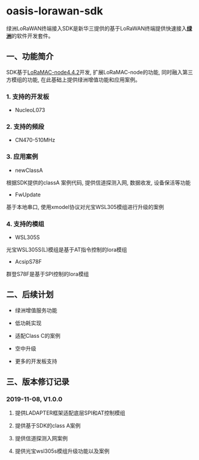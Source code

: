 # oasis-lorawan-sdk
绿洲LoRaWAN终端接入SDK是新华三提供的基于LoRaWAN终端提供快速接入[**绿洲**](https://oasis.h3c.com/)的软件开发套件。

## 一、功能简介
SDK基于[LoRaMAC-node4.4.2](https://github.com/Lora-net/LoRaMac-node)开发, 扩展LoRaMAC-node的功能, 同时融入第三方模组的功能, 在此基础上提供绿洲增值功能和应用案例。

### 1. 支持的开发板

* NucleoL073 

### 2. 支持的频段

* CN470-510MHz

### 3. 应用案例

* newClassA 

根据SDK提供的classA 案例代码, 提供信道探测入网, 数据收发, 设备保活等功能

* FwUpdate 

基于本地串口, 使用xmodel协议对光宝WSL305模组进行升级的案例

### 4. 支持的模组

* WSL305S 

光宝WSL305S(L)模组是基于AT指令控制的lora模组

* AcsipS78F 

群登S78F是基于SPI控制的lora模组

## 二、后续计划
* 绿洲增值服务功能

* 低功耗实现

* 适配Class C的案例

* 空中升级

* 更多的开发板支持

## 三、版本修订记录

### 2019-11-08, V1.0.0
  1. 提供LADAPTER框架适配底层SPI和AT控制模组
  
  2. 提供基于SDK的class A案例
  
  3. 提供信道探测入网案例
  
  4. 提供光宝wsl305s模组升级功能以及案例



